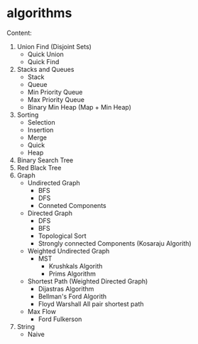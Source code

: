 # algorithms
Content:
1. Union Find (Disjoint Sets)
   - Quick Union
   - Quick Find
2. Stacks and Queues
   - Stack
   - Queue
   - Min Priority Queue
   - Max Priority Queue
   - Binary Min Heap (Map + Min Heap)
3. Sorting
   - Selection
   - Insertion
   - Merge
   - Quick
   - Heap
4. Binary Search Tree
5. Red Black Tree
6. Graph
   - Undirected Graph
     - BFS
     - DFS
     - Conneted Components
   - Directed Graph
     - DFS
     - BFS
     - Topological Sort
     - Strongly connected Components (Kosaraju Algorith)
   - Weighted Undirected Graph
     - MST
       - Krushkals Algorith
       - Prims Algorithm
   - Shortest Path (Weighted Directed Graph)
     - Dijastras Algorithm
     - Bellman's Ford Algorith
     - Floyd Warshall All pair shortest path
   - Max Flow
      - Ford Fulkerson
7. String
   - Naive 

